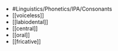 - #Linguistics/Phonetics/IPA/Consonants
- [[voiceless]]
- [[labiodental]]
- [[central]]
- [[oral]]
- [[fricative]]